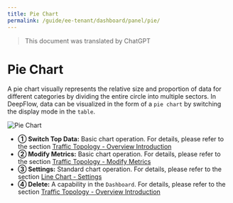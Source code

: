 ```yaml
---
title: Pie Chart
permalink: /guide/ee-tenant/dashboard/panel/pie/
---
```


> This document was translated by ChatGPT

# Pie Chart

A pie chart visually represents the relative size and proportion of data for different categories by dividing the entire circle into multiple sectors. In DeepFlow, data can be visualized in the form of a `pie chart` by switching the display mode in the `table`.

![Pie Chart](https://yunshan-guangzhou.oss-cn-beijing.aliyuncs.com/pub/pic/202309196509754fce717.png)

- **① Switch Top Data:** Basic chart operation. For details, please refer to the section [Traffic Topology - Overview Introduction](./topology/)
- **② Modify Metrics:** Basic chart operation. For details, please refer to the section [Traffic Topology - Modify Metrics](./topology/)
- **③ Settings:** Standard chart operation. For details, please refer to the section [Line Chart - Settings](./line/)
- **④ Delete:** A capability in the `Dashboard`. For details, please refer to the section [Traffic Topology - Overview Introduction](./topology/)